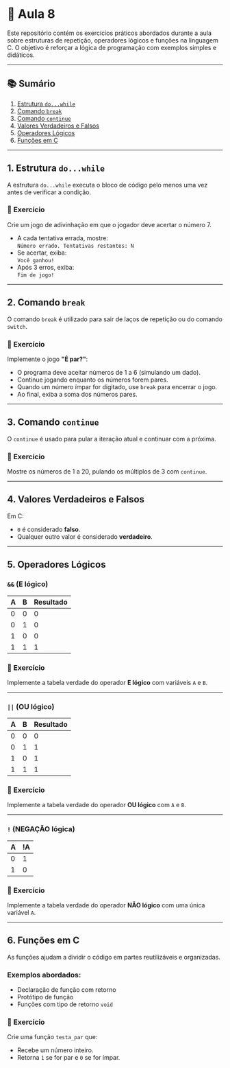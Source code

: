 # 🧠 Aula 8

Este repositório contém os exercícios práticos abordados durante a aula sobre estruturas de repetição, operadores lógicos e funções na linguagem C. O objetivo é reforçar a lógica de programação com exemplos simples e didáticos.

---

## 📚 Sumário

1. [Estrutura `do...while`](#1-estrutura-dowhile)  
2. [Comando `break`](#2-comando-break)  
3. [Comando `continue`](#3-comando-continue)  
4. [Valores Verdadeiros e Falsos](#4-valores-verdadeiros-e-falsos)  
5. [Operadores Lógicos](#5-operadores-lógicos)  
6. [Funções em C](#6-funções-em-c)

---

## 1. Estrutura `do...while`

A estrutura `do...while` executa o bloco de código pelo menos uma vez antes de verificar a condição.

### 🧪 Exercício
Crie um jogo de adivinhação em que o jogador deve acertar o número 7.  
- A cada tentativa errada, mostre:  
  `Número errado. Tentativas restantes: N`  
- Se acertar, exiba:  
  `Você ganhou!`  
- Após 3 erros, exiba:  
  `Fim de jogo!`

---

## 2. Comando `break`

O comando `break` é utilizado para sair de laços de repetição ou do comando `switch`.

### 🧪 Exercício
Implemente o jogo **"É par?"**:
- O programa deve aceitar números de 1 a 6 (simulando um dado).
- Continue jogando enquanto os números forem pares.
- Quando um número ímpar for digitado, use `break` para encerrar o jogo.
- Ao final, exiba a soma dos números pares.

---

## 3. Comando `continue`

O `continue` é usado para pular a iteração atual e continuar com a próxima.

### 🧪 Exercício
Mostre os números de 1 a 20, pulando os múltiplos de 3 com `continue`.  

---

## 4. Valores Verdadeiros e Falsos

Em C:
- `0` é considerado **falso**.
- Qualquer outro valor é considerado **verdadeiro**.

---

## 5. Operadores Lógicos

### `&&` (E lógico)
| A | B | Resultado |
|---|---|-----------|
| 0 | 0 |     0     |
| 0 | 1 |     0     |
| 1 | 0 |     0     |
| 1 | 1 |     1     |

### 🧪 Exercício
Implemente a tabela verdade do operador **E lógico** com variáveis `A` e `B`.

---

### `||` (OU lógico)
| A | B | Resultado |
|---|---|-----------|
| 0 | 0 |     0     |
| 0 | 1 |     1     |
| 1 | 0 |     1     |
| 1 | 1 |     1     |

### 🧪 Exercício
Implemente a tabela verdade do operador **OU lógico** com `A` e `B`.

---

### `!` (NEGAÇÃO lógica)
| A | !A |
|---|----|
| 0 | 1  |
| 1 | 0  |

### 🧪 Exercício
Implemente a tabela verdade do operador **NÃO lógico** com uma única variável `A`.

---

## 6. Funções em C

As funções ajudam a dividir o código em partes reutilizáveis e organizadas.

### Exemplos abordados:
- Declaração de função com retorno
- Protótipo de função
- Funções com tipo de retorno `void`

### 🧪 Exercício
Crie uma função `testa_par` que:
- Recebe um número inteiro.
- Retorna `1` se for par e `0` se for ímpar.

